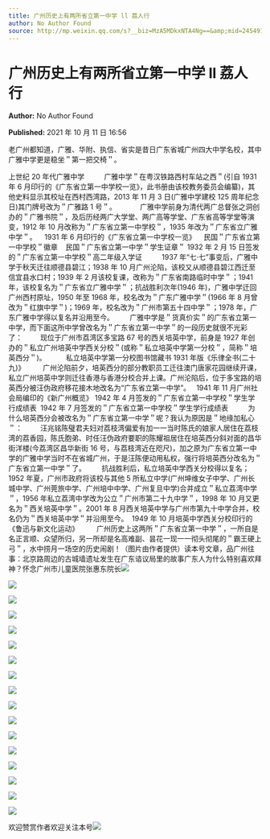 ```yaml
---
title: 广州历史上有两所省立第一中学 ll 荔人行
author: No Author Found
source: http://mp.weixin.qq.com/s?__biz=MzA5MDkxNTA4Ng==&amp;mid=2454911594&amp;idx=1&amp;sn=688e9cbd97d62657a1f28382b3b9c0c0&amp;chksm=87a2320bb0d5bb1d5688a21a72ec135af78919113415fc58a47e3e37fd5c63fa46bca152f207#rd
---
```


# 广州历史上有两所省立第一中学 ll 荔人行

**Author:** No Author Found

**Published:** 2021 年 10 月 11 日 16:56

老广州都知道，广雅、华附、执信、省实是昔日广东省城广州四大中学名校，其中广雅中学更是稳坐＂第一把交椅＂。

上世纪 20 年代广雅中学          广雅中学＂在粤汉铁路西村车站之西＂(引自 1931 年 6 月印行的《广东省立第一中学校一览》，此书册由该校教务委员会编纂)，其他史料显示其校址在西村西湾路，2013 年 11 月 3 日(广雅中学建校 125 周年纪念日)其门牌号改为＂广雅路 1 号＂。            广雅中学前身为清代两广总督张之洞创办的＂广雅书院＂，及后历经两广大学堂、两广高等学堂、广东省高等学堂等演变，1912 年 10 月改称为＂广东省立第一中学校＂，1935 年改为＂广东省立广雅中学＂。    1931 年 6 月印行的《广东省立第一中学校一览》    民国＂广东省立第一中学校＂徽章    民国＂广东省立第一中学＂学生证章＂ 1932 年 2 月 15 日签发的＂广东省立第一中学校＂高二年级入学证          1937 年“七·七”事变后，广雅中学于秋天迁往顺德县碧江；1938 年 10 月广州沦陷，该校又从顺德县碧江西迁至信宜县水口村；1939 年 2 月该校复课，改称为＂广东省南路临时中学＂；1941 年，该校复名为＂广东省立广雅中学＂；抗战胜利次年(1946 年)，广雅中学迁回广州西村原址，1950 年至 1968 年，校名改为＂广东广雅中学＂(1966 年 8 月曾改为＂红旗中学＂)；1969 年，校名改为＂广州市第五十四中学＂；1978 年，广东广雅中学得以复名并沿用至今。        广雅中学是＂货真价实＂的广东省立第一中学，而下面这所中学曾改名为＂广东省立第一中学＂的一段历史就很不光彩了：         现位于广州市荔湾区多宝路 67 号的西关培英中学，前身是 1927 年创办的＂私立广州培英中学西关分校＂(或称＂私立培英中学第一分校＂，简称＂培英西分＂)。          私立培英中学第一分校图书馆藏书 1931 年版《乐律全书(二十九)》         广州沦陷前夕，培英西分的部分教职员工迁往澳门唐家花园继续开课，私立广州培英中学则迁往香港与香港分校合并上课。广州沦陷后，位于多宝路的培英西分被汪伪政府移花接木地改名为“广东省立第一中学”。   1941 年 11 月广州社会局编印的《新广州概览》 1942 年 4 月签发的＂广东省立第一中学校＂学生学行成绩表  1942 年 7 月签发的＂广东省立第一中学校＂学生学行成绩表          为什么培英西分会被改名为＂广东省立第一中学＂呢？我认为原因是＂地缘加私心＂：         汪兆铭陈璧君夫妇对荔枝湾偏爱有加一一当时陈氏的娘家人居住在荔枝湾的荔香园，陈氏胞弟、时任汪伪政府要职的陈耀祖居住在培英西分斜对面的昌华街洋楼(今荔湾区昌华新街 16 号，与荔枝湾近在咫尺)，加之原为广东省立第一中学的广雅中学当时不在省城广州，于是汪陈便动用私权，强行将培英西分改名为＂广东省立第一中学＂了。        抗战胜利后，私立培英中学西关分校得以复名；1952 年夏，广州市政府将该校与其他 5 所私立中学(广州坤维女子中学、广州长城中学、广州莞旅中学、广州培中中学、广州复旦中学)合并成立＂私立荔湾中学＂，1956 年私立荔湾中学改为公立＂广州市第二十九中学＂，1998 年 10 月又更名为＂西关培英中学＂。2001 年 8 月西关培英中学与广州市第九十中学合并，校名仍为＂西关培英中学＂并沿用至今。  1949 年 10 月培英中学西关分校印行的《鲁迅与新文化运动》         广州历史上这两所＂广东省立第一中学＂，一所自是名正言顺、众望所归，另一所却是名高难副、昙花一现一一彻头彻尾的＂霸王硬上弓＂，水中捞月一场空的历史闹剧！（图片由作者提供）读本号文章，品广州往事：北京路周边的古城墙遗址发生在广东谘议局里的故事广东人为什么特别喜欢拜神？怀念广州市儿童医院张惠东院长![](https://mmbiz.qpic.cn/mmbiz_png/PJWG74pLsMYQ2nCicBrjkCr66qVzUyt8hesXUfoibjTwUN7LjskhibClUcEglnY6Jlm6j9Ua4XFGA0JLbvcWFhJ9A/640)

![](https://mmbiz.qpic.cn/mmbiz_png/PJWG74pLsMYQ2nCicBrjkCr66qVzUyt8hjws3BGVUREVSkvUFeTAXO9P4icthmF7kj6ohRzticFLsJfLiaOz9MpgxQ/640)

![](https://mmbiz.qpic.cn/mmbiz_png/PJWG74pLsMYQ2nCicBrjkCr66qVzUyt8h3qXRYdgdOjLKpmv8eSRaP4vbW7SfcfW81R1yEsBI00jFCHWE4dekVA/640)

![](https://mmbiz.qpic.cn/mmbiz_png/PJWG74pLsMYQ2nCicBrjkCr66qVzUyt8h0Tnf8Pribk0yXnTFN6Z7VWEicaFjkXdun7WSDYHeDeV3TSl8rBchtDDA/640)

![](https://mmbiz.qpic.cn/mmbiz_png/PJWG74pLsMYQ2nCicBrjkCr66qVzUyt8hmkJIrCIxAClhXu2hyhsAYU2dx51RjqXtsQn73M4p2JIJKyjxEqM0Kw/640)

![](https://mmbiz.qpic.cn/mmbiz_png/PJWG74pLsMYQ2nCicBrjkCr66qVzUyt8h5WN22FvOicnLsbgfkakiaYGwxwLGwBEMX1QibOfolfiajSpl8NiblBJCPMA/640)

![](https://mmbiz.qpic.cn/mmbiz_png/PJWG74pLsMYQ2nCicBrjkCr66qVzUyt8hzKkodibDyiaslarvKLPB1NlP0cAiceRvfgI7BOorgrWeXib4DJ4VusoGPw/640)

![](https://mmbiz.qpic.cn/mmbiz_png/PJWG74pLsMYQ2nCicBrjkCr66qVzUyt8hDPtxPQcDzw7gFqMdrK5JiaCgDN7swXx9hCmAZgHdmUeMxRWzdgGmMibQ/640)

![](https://mmbiz.qpic.cn/mmbiz_png/PJWG74pLsMYQ2nCicBrjkCr66qVzUyt8hBbziauXfOEePtx6h5ZWhcHC7DaXxkqUBibpybkFXI4PDKpkHibPAnpuicg/640)

![](https://mmbiz.qpic.cn/mmbiz_png/PJWG74pLsMYQ2nCicBrjkCr66qVzUyt8hIx8P9JeF1HKicCvbX8LBwXuKMLfR8JlBqicP1hZicUbKZEOh1gO5oSvwQ/640)

![](https://mmbiz.qpic.cn/mmbiz_png/PJWG74pLsMYQ2nCicBrjkCr66qVzUyt8hE3qRj6EiaJSxOe9nBlTticBkFLU3DeKM1qQndWYsyNNfe8vqeykfFXJg/640)

![](https://mmbiz.qpic.cn/mmbiz_png/PJWG74pLsMYQ2nCicBrjkCr66qVzUyt8hCyKHR9TyiaaATEVR04xNibwk1wZM1YL0gLn7xk3St4f6oIvvqHVgHwlA/640)

![](https://mmbiz.qpic.cn/mmbiz_png/PJWG74pLsMYQ2nCicBrjkCr66qVzUyt8hjnuWarLaA7vVsbVoIqnhNrRxlj5c5JzicwStGepSEeJwUsiblOXhQ4Uw/640)

![](https://mmbiz.qpic.cn/mmbiz_png/PJWG74pLsMYQ2nCicBrjkCr66qVzUyt8h48sPjZiaibbOrsjAZBwqKjKFm7BiaSAblIIDLzLMwg9wzKoRYN5AGt2HA/640)

![](https://mmbiz.qpic.cn/mmbiz_png/PJWG74pLsMYQ2nCicBrjkCr66qVzUyt8hNS0iaa9SEz1FMNkxqFkLtcvebtUy8cUicFQEWK2QFrAqfv1ONM9qhYkw/640)

![](https://mmbiz.qpic.cn/mmbiz_png/PJWG74pLsMYQ2nCicBrjkCr66qVzUyt8h3E7JdYSiamkIxzfPMeLdibHibicA4UY8GhxaUw8GRfEDcbI0icFBtFAByLg/640)

![](https://mmbiz.qpic.cn/mmbiz_png/PJWG74pLsMYQ2nCicBrjkCr66qVzUyt8hFk2RkCB7YlMDnicVWz11PmnbjYHNwrgzojZz5onD1q9BOZsT8LYmgcw/640)

欢迎赞赏作者欢迎关注本号![](https://mmbiz.qpic.cn/mmbiz_jpg/PJWG74pLsMattAskmpcvtPqMpIAHv903ej09445slGiacxZia7YJLTjTfduepq4uPgA9SsCrq2xPG9UmJD0ao2MA/640?wx_fmt=jpeg)
